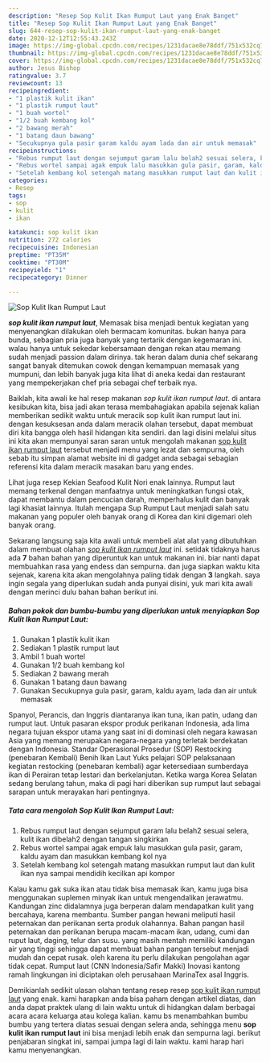 ```yaml
---
description: "Resep Sop Kulit Ikan Rumput Laut yang Enak Banget"
title: "Resep Sop Kulit Ikan Rumput Laut yang Enak Banget"
slug: 644-resep-sop-kulit-ikan-rumput-laut-yang-enak-banget
date: 2020-12-12T12:55:43.243Z
image: https://img-global.cpcdn.com/recipes/1231dacae8e78ddf/751x532cq70/sop-kulit-ikan-rumput-laut-foto-resep-utama.jpg
thumbnail: https://img-global.cpcdn.com/recipes/1231dacae8e78ddf/751x532cq70/sop-kulit-ikan-rumput-laut-foto-resep-utama.jpg
cover: https://img-global.cpcdn.com/recipes/1231dacae8e78ddf/751x532cq70/sop-kulit-ikan-rumput-laut-foto-resep-utama.jpg
author: Jesus Bishop
ratingvalue: 3.7
reviewcount: 13
recipeingredient:
- "1 plastik kulit ikan"
- "1 plastik rumput laut"
- "1 buah wortel"
- "1/2 buah kembang kol"
- "2 bawang merah"
- "1 batang daun bawang"
- "Secukupnya gula pasir garam kaldu ayam lada dan air untuk memasak"
recipeinstructions:
- "Rebus rumput laut dengan sejumput garam lalu belah2 sesuai selera, kulit ikan dibelah2 dengan tangan singkirkan"
- "Rebus wortel sampai agak empuk lalu masukkan gula pasir, garam, kaldu ayam dan masukkan kembang kol nya"
- "Setelah kembang kol setengah matang masukkan rumput laut dan kulit ikan nya sampai mendidih kecilkan api kompor"
categories:
- Resep
tags:
- sop
- kulit
- ikan

katakunci: sop kulit ikan 
nutrition: 272 calories
recipecuisine: Indonesian
preptime: "PT35M"
cooktime: "PT30M"
recipeyield: "1"
recipecategory: Dinner

---
```



![Sop Kulit Ikan Rumput Laut](https://img-global.cpcdn.com/recipes/1231dacae8e78ddf/751x532cq70/sop-kulit-ikan-rumput-laut-foto-resep-utama.jpg)

<b><i>sop kulit ikan rumput laut</i></b>, Memasak bisa menjadi bentuk kegiatan yang menyenangkan dilakukan oleh bermacam komunitas. bukan hanya para bunda, sebagian pria juga banyak yang tertarik dengan kegemaran ini. walau hanya untuk sekedar kebersamaan dengan rekan atau memang sudah menjadi passion dalam dirinya. tak heran dalam dunia chef sekarang sangat banyak ditemukan cowok dengan kemampuan memasak yang mumpuni, dan lebih banyak juga kita lihat di aneka kedai dan restaurant yang mempekerjakan chef pria sebagai chef terbaik nya.

Baiklah, kita awali ke hal resep makanan <i>sop kulit ikan rumput laut</i>. di antara kesibukan kita, bisa jadi akan terasa membahagiakan apabila sejenak kalian memberikan sedikit waktu untuk meracik sop kulit ikan rumput laut ini. dengan kesuksesan anda dalam meracik olahan tersebut, dapat membuat diri kita bangga oleh hasil hidangan kita sendiri. dan lagi disini melalui situs ini kita akan mempunyai saran saran untuk mengolah makanan <u>sop kulit ikan rumput laut</u> tersebut menjadi menu yang lezat dan sempurna, oleh sebab itu simpan alamat website ini di gadget anda sebagai sebagian referensi kita dalam meracik masakan baru yang endes.

Lihat juga resep Kekian Seafood Kulit Nori enak lainnya. Rumput laut memang terkenal dengan manfaatnya untuk meningkatkan fungsi otak, dapat membantu dalam pencucian darah, memperhalus kulit dan banyak lagi khasiat lainnya. Itulah mengapa Sup Rumput Laut menjadi salah satu makanan yang populer oleh banyak orang di Korea dan kini digemari oleh banyak orang.


Sekarang langsung saja kita awali untuk membeli alat alat yang dibutuhkan dalam membuat olahan <u><i>sop kulit ikan rumput laut</i></u> ini. setidak tidaknya harus ada <b>7</b> bahan bahan yang diperuntuk kan untuk makanan ini. biar nanti dapat membuahkan rasa yang endess dan sempurna. dan juga siapkan waktu kita sejenak, karena kita akan mengolahnya paling tidak dengan <b>3</b> langkah. saya ingin segala yang diperlukan sudah anda punyai disini, yuk mari kita awali dengan merinci dulu bahan bahan berikut ini.

<!--inarticleads1-->

##### Bahan pokok dan bumbu-bumbu yang diperlukan untuk menyiapkan Sop Kulit Ikan Rumput Laut:

1. Gunakan 1 plastik kulit ikan
1. Sediakan 1 plastik rumput laut
1. Ambil 1 buah wortel
1. Gunakan 1/2 buah kembang kol
1. Sediakan 2 bawang merah
1. Gunakan 1 batang daun bawang
1. Gunakan Secukupnya gula pasir, garam, kaldu ayam, lada dan air untuk memasak


Spanyol, Perancis, dan Inggris diantaranya ikan tuna, ikan patin, udang dan rumput laut. Untuk pasaran ekspor produk perikanan Indonesia, ada lima negara tujuan ekspor utama yang saat ini di dominasi oleh negara kawasan Asia yang memang merupakan negara-negara yang terletak berdekatan dengan Indonesia. Standar Operasional Prosedur (SOP) Restocking (penebaran Kembali) Benih Ikan Laut Yuks pelajari SOP pelaksanaan kegiatan restocking (penebaran kembali) agar ketersediaan sumberdaya ikan di Perairan tetap lestari dan berkelanjutan. Ketika warga Korea Selatan sedang berulang tahun, maka di pagi hari diberikan sup rumput laut sebagai sarapan untuk merayakan hari pentingnya. 

<!--inarticleads2-->

##### Tata cara mengolah Sop Kulit Ikan Rumput Laut:

1. Rebus rumput laut dengan sejumput garam lalu belah2 sesuai selera, kulit ikan dibelah2 dengan tangan singkirkan
1. Rebus wortel sampai agak empuk lalu masukkan gula pasir, garam, kaldu ayam dan masukkan kembang kol nya
1. Setelah kembang kol setengah matang masukkan rumput laut dan kulit ikan nya sampai mendidih kecilkan api kompor


Kalau kamu gak suka ikan atau tidak bisa memasak ikan, kamu juga bisa menggunakan suplemen minyak ikan untuk mengendalikan jerawatmu. Kandungan zinc didalamnya juga berperan dalam mendapatkan kulit yang bercahaya, karena membantu. Sumber pangan hewani meliputi hasil peternakan dan perikanan serta produk olahannya. Bahan pangan hasil peternakan dan perikanan berupa macam-macam ikan, udang, cumi dan ruput laut, daging, telur dan susu. yang masih mentah memiliki kandungan air yang tinggi sehingga dapat membuat bahan pangan tersebut menjadi mudah dan cepat rusak. oleh karena itu perlu dilakukan pengolahan agar tidak cepat. Rumput laut (CNN Indonesia/Safir Makki) Inovasi kantong ramah lingkungan ini diciptakan oleh perusahaan MarinaTex asal Inggris. 

Demikianlah sedikit ulasan olahan tentang resep resep <u>sop kulit ikan rumput laut</u> yang enak. kami harapkan anda bisa paham dengan artikel diatas, dan anda dapat praktek ulang di lain waktu untuk di hidangkan dalam berbagai acara acara keluarga atau kolega kalian. kamu bs menambahkan bumbu bumbu yang tertera diatas sesuai dengan selera anda, sehingga menu <b>sop kulit ikan rumput laut</b> ini bisa menjadi lebih enak dan sempurna lagi. berikut penjabaran singkat ini, sampai jumpa lagi di lain waktu. kami harap hari kamu menyenangkan.
